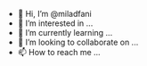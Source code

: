 - 👋 Hi, I’m @miladfani
- 👀 I’m interested in ...
- 🌱 I’m currently learning ...
- 💞️ I’m looking to collaborate on ...
- 📫 How to reach me ...

<!---
miladfani/miladfani is a ✨ special ✨ repository because its `README.md` (this file) appears on your GitHub profile.
You can click the Preview link to take a look at your changes.
--->
